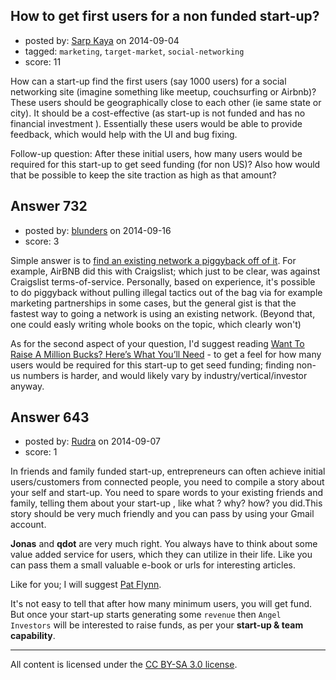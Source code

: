 ## How to get first users for a non funded start-up?

- posted by: [Sarp Kaya](https://stackexchange.com/users/1127449/sarp-kaya) on 2014-09-04
- tagged: `marketing`, `target-market`, `social-networking`
- score: 11

How can a start-up find the first users (say 1000 users) for a social networking site (imagine something like meetup, couchsurfing or Airbnb)? These users should be geographically close to each other (ie same state or city). It should be a cost-effective (as start-up is not funded and has no financial investment ). Essentially these users would be able to provide feedback, which would help with the UI and bug fixing.

Follow-up question:
After these initial users, how many users would be required for this start-up to get seed funding (for non US)? Also how would that be possible to keep the site traction as high as that amount?


## Answer 732

- posted by: [blunders](https://stackexchange.com/users/216182/blunders) on 2014-09-16
- score: 3

<p>Simple answer is to <a href="http://andrewchen.co/2012/04/27/how-to-be-a-growth-hacker-an-airbnbcraigslist-case-study/#" rel="nofollow">find an existing network a piggyback off of it</a>. For example, AirBNB did this with Craigslist; which just to be clear, was against Craigslist terms-of-service. Personally, based on experience, it's possible to do piggyback without pulling illegal tactics out of the bag via for example marketing partnerships in some cases, but the general gist is that the fastest way to going a network is using an existing network. (Beyond that, one could easly writing whole books on the topic, which clearly won't)</p>

<p>As for the second aspect of your question, I'd suggest reading <a href="http://techcrunch.com/2013/04/22/want-to-raise-a-million-bucks-heres-what-youll-need" rel="nofollow">Want To Raise A Million Bucks? Here’s What You’ll Need</a> - to get a feel for how many users would be required for this start-up to get seed funding; finding non-us numbers is harder, and would likely vary by industry/vertical/investor anyway.</p>



## Answer 643

- posted by: [Rudra](https://stackexchange.com/users/4469471/rudra) on 2014-09-07
- score: 1

<p>In friends and family funded start-up, entrepreneurs can often achieve initial users/customers from connected people, you need to compile a story about your self and start-up. You need to spare words to your existing friends and family, telling them about your start-up , like what ? why? how? you did.This story should be very much friendly and you can pass by using your Gmail account.  </p>

<p><strong>Jonas</strong> and <strong>qdot</strong> are very much right. You always have to think about some value added service for users, which they can utilize in their life. Like you can pass them a small valuable e-book or urls for interesting articles.</p>

<p>Like for you; I will suggest <a href="http://www.smartpassiveincome.com/" rel="nofollow">Pat Flynn</a>.  </p>

<p>It's not easy to tell that after how many minimum users, you will get fund. But once your start-up starts generating some <code>revenue</code> then <code>Angel Investors</code> will be interested to raise funds, as per your <strong>start-up &amp; team capability</strong>.  </p>




---

All content is licensed under the [CC BY-SA 3.0 license](https://creativecommons.org/licenses/by-sa/3.0/).
